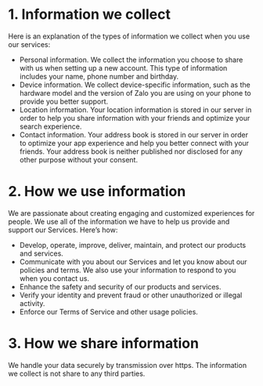 # 1\. **Information we collect**

Here is an explanation of the types of information we collect when you use our
services:

  * Personal information. We collect the information you choose to share with us when setting up a new account. This type of information includes your name, phone number and birthday.
  * Device information. We collect device-specific information, such as the hardware model and the version of Zalo you are using on your phone to provide you better support.
  * Location information. Your location information is stored in our server in order to help you share information with your friends and optimize your search experience.
  * Contact information. Your address book is stored in our server in order to optimize your app experience and help you better connect with your friends. Your address book is neither published nor disclosed for any other purpose without your consent.



# 2\. **How we use information**

We are passionate about creating engaging and customized experiences for
people. We use all of the information we have to help us provide and support
our Services. Here’s how:

  * Develop, operate, improve, deliver, maintain, and protect our products and services.
  * Communicate with you about our Services and let you know about our policies and terms. We also use your information to respond to you when you contact us.
  * Enhance the safety and security of our products and services.
  * Verify your identity and prevent fraud or other unauthorized or illegal activity.
  * Enforce our Terms of Service and other usage policies.



# 3\. How we share information

We handle your data securely by transmission over https. The information we
collect is not share to any third parties.



